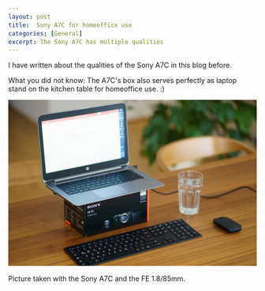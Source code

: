 ```yaml
---
layout: post
title:  Sony A7C for homeoffice use
categories: [General] 
excerpt: The Sony A7C has multiple qualities
---
```

I have written about the qualities of the Sony A7C in this blog before.

What you did not know: The A7C's box also serves perfectly as laptop stand on the kitchen table for homeoffice use. :)

![Sony A7C for homeoffice use](../images/20210203/a7c_homeoffice.jpg)

Picture taken with the Sony A7C and the FE 1.8/85mm.

